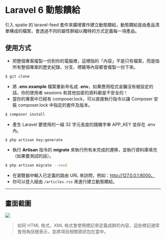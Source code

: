 # Laravel 6 動態饋給

引入 spatie 的 laravel-feed 套件來擴增實作建立動態饋給，動態饋給是由產品清單構成的檔案，會透過不同的屬性群組以獨特的方式定義每一項產品。

## 使用方式
- 把整個專案複製一份到你的電腦裡，這裡指的「內容」不是只有檔案，而是指所有整個專案的歷史紀錄、分支、標籤等內容都會複製一份下來。
```sh
$ git clone
```
- 將 __.env.example__ 檔案重新命名成 __.env__，如果應用程式金鑰沒有被設定的話，你的使用者 sessions 和其他加密的資料都是不安全的！
- 當你的專案中已經有 composer.lock，可以直接執行指令以讓 Composer 安裝 composer.lock 中指定的套件及版本。
```sh
$ composer install
```
- 產⽣ Laravel 要使用的一組 32 字元長度的隨機字串 APP_KEY 並存在 .env 內。
```sh
$ php artisan key:generate
```
- 執行 __Artisan__ 指令的 __migrate__ 來執行所有未完成的遷移，並執行資料庫填充（如果要測試的話）。
```sh
$ php artisan migrate --seed
```
- 在瀏覽器中輸入已定義的路由 URL 來訪問，例如：http://127.0.0.1:8000。
- 你可以登入經由 `/articles.rss` 來進行建立動態饋給。

----

## 畫面截圖
![](https://i.imgur.com/c9DUJ0n.png)
> 如同 HTML 格式，XML 格式會使用標記來定義成群的內容，這些標記通常會用角括號表示，並將項目相關資訊包在當中。